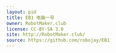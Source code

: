 ```yaml
---
layout: pid
title: EB1 电脑一号
owner: RobotMaker.club
license: CC-BY-SA 3.0
site: http://RobotMaker.club/
source: https://github.com/robojay/EB1
---
```

